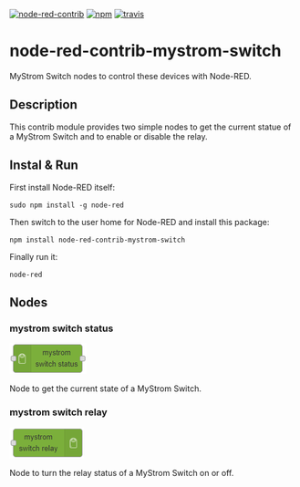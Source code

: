 [![node-red-contrib](https://img.shields.io/badge/node--red-node--red--contrib--mystrom--switch-red.svg?style=flat-square)](https://flows.nodered.org/node/@claudiospizzi/node-red-contrib-mystrom-switch)
[![npm](https://img.shields.io/npm/v/node-red-contrib-mystrom-switch.svg?style=flat-square)](https://www.npmjs.com/package/node-red-contrib-mystrom-switch)
[![travis](https://img.shields.io/travis/claudiospizzi/node-red-contrib-mystrom-switch.svg?style=flat-square)](https://travis-ci.org/claudiospizzi/node-red-contrib-mystrom-switch)

# node-red-contrib-mystrom-switch

MyStrom Switch nodes to control these devices with Node-RED.

## Description

This contrib module provides two simple nodes to get the current statue of a
MyStrom Switch and to enable or disable the relay.

## Instal & Run

First install Node-RED itself:

```node
sudo npm install -g node-red
```

Then switch to the user home for Node-RED and install this package:

```node
npm install node-red-contrib-mystrom-switch
```

Finally run it:

```node
node-red
```

## Nodes

### mystrom switch status

![mystrom switch status](.assets/mystrom-switch-status.png)

Node to get the current state of a MyStrom Switch.

### mystrom switch relay

![mystrom switch relay](.assets/mystrom-switch-relay.png)

Node to turn the relay status of a MyStrom Switch on or off.
